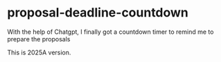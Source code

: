 # proposal-deadline-countdown
With the help of Chatgpt, I finally got a countdown timer to remind me to prepare the proposals

This is 2025A version.
